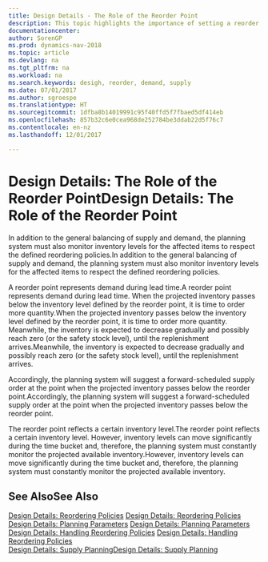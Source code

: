 ```yaml
---
title: Design Details - The Role of the Reorder Point
description: This topic highlights the importance of setting a reorder point, so that you when to order more inventory.
documentationcenter: 
author: SorenGP
ms.prod: dynamics-nav-2018
ms.topic: article
ms.devlang: na
ms.tgt_pltfrm: na
ms.workload: na
ms.search.keywords: desigh, reorder, demand, supply
ms.date: 07/01/2017
ms.author: sgroespe
ms.translationtype: HT
ms.sourcegitcommit: 1dfba8b14019991c95f40ffd5f7fbaed5df414eb
ms.openlocfilehash: 857b32c6e0cea968de252784be3ddab22d5f76c7
ms.contentlocale: en-nz
ms.lasthandoff: 12/01/2017

---
```

# <a name="design-details-the-role-of-the-reorder-point"></a><span data-ttu-id="d49f0-103">Design Details: The Role of the Reorder Point</span><span class="sxs-lookup"><span data-stu-id="d49f0-103">Design Details: The Role of the Reorder Point</span></span>
<span data-ttu-id="d49f0-104">In addition to the general balancing of supply and demand, the planning system must also monitor inventory levels for the affected items to respect the defined reordering policies.</span><span class="sxs-lookup"><span data-stu-id="d49f0-104">In addition to the general balancing of supply and demand, the planning system must also monitor inventory levels for the affected items to respect the defined reordering policies.</span></span>  
  
<span data-ttu-id="d49f0-105">A reorder point represents demand during lead time.</span><span class="sxs-lookup"><span data-stu-id="d49f0-105">A reorder point represents demand during lead time.</span></span> <span data-ttu-id="d49f0-106">When the projected inventory passes below the inventory level defined by the reorder point, it is time to order more quantity.</span><span class="sxs-lookup"><span data-stu-id="d49f0-106">When the projected inventory passes below the inventory level defined by the reorder point, it is time to order more quantity.</span></span> <span data-ttu-id="d49f0-107">Meanwhile, the inventory is expected to decrease gradually and possibly reach zero (or the safety stock level), until the replenishment arrives.</span><span class="sxs-lookup"><span data-stu-id="d49f0-107">Meanwhile, the inventory is expected to decrease gradually and possibly reach zero (or the safety stock level), until the replenishment arrives.</span></span>  
  
<span data-ttu-id="d49f0-108">Accordingly, the planning system will suggest a forward-scheduled supply order at the point when the projected inventory passes below the reorder point.</span><span class="sxs-lookup"><span data-stu-id="d49f0-108">Accordingly, the planning system will suggest a forward-scheduled supply order at the point when the projected inventory passes below the reorder point.</span></span>  
  
<span data-ttu-id="d49f0-109">The reorder point reflects a certain inventory level.</span><span class="sxs-lookup"><span data-stu-id="d49f0-109">The reorder point reflects a certain inventory level.</span></span> <span data-ttu-id="d49f0-110">However, inventory levels can move significantly during the time bucket and, therefore, the planning system must constantly monitor the projected available inventory.</span><span class="sxs-lookup"><span data-stu-id="d49f0-110">However, inventory levels can move significantly during the time bucket and, therefore, the planning system must constantly monitor the projected available inventory.</span></span>  
  
## <a name="see-also"></a><span data-ttu-id="d49f0-111">See Also</span><span class="sxs-lookup"><span data-stu-id="d49f0-111">See Also</span></span>  
<span data-ttu-id="d49f0-112">[Design Details: Reordering Policies](design-details-reordering-policies.md) </span><span class="sxs-lookup"><span data-stu-id="d49f0-112">[Design Details: Reordering Policies](design-details-reordering-policies.md) </span></span>  
<span data-ttu-id="d49f0-113">[Design Details: Planning Parameters](design-details-planning-parameters.md) </span><span class="sxs-lookup"><span data-stu-id="d49f0-113">[Design Details: Planning Parameters](design-details-planning-parameters.md) </span></span>  
<span data-ttu-id="d49f0-114">[Design Details: Handling Reordering Policies](design-details-handling-reordering-policies.md) </span><span class="sxs-lookup"><span data-stu-id="d49f0-114">[Design Details: Handling Reordering Policies](design-details-handling-reordering-policies.md) </span></span>  
[<span data-ttu-id="d49f0-115">Design Details: Supply Planning</span><span class="sxs-lookup"><span data-stu-id="d49f0-115">Design Details: Supply Planning</span></span>](design-details-supply-planning.md)
